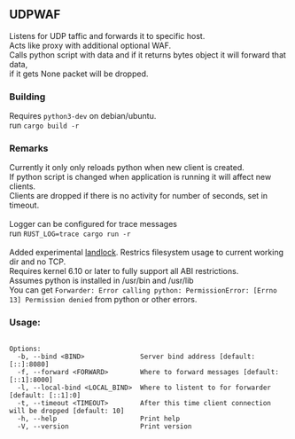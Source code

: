 ## UDPWAF
Listens for UDP taffic and forwards it to specific host.</br>
Acts like proxy with additional optional WAF.</br>
Calls python script with data and if it returns bytes object it will forward that data,</br>
if it gets None packet will be dropped.

### Building
Requires ```python3-dev``` on debian/ubuntu.</br>
run ```cargo build -r```
### Remarks

Currently it only only reloads python when new client is created.</br>
If python script is changed when application is running it will affect new clients.</br>
Clients are dropped if there is no activity for number of seconds, set in timeout.</br>
</br>
Logger can be configured for trace messages</br>
run ```RUST_LOG=trace cargo run -r```</br>
</br>
Added experimental [landlock](https://landlock.io/). Restrics filesystem usage to current working dir and no TCP.</br>
Requires kernel 6.10 or later to fully support all ABI restrictions.</br>
Assumes python is installed in /usr/bin and /usr/lib</br>
You can get ```Forwarder: Error calling python: PermissionError: [Errno 13] Permission denied``` from python or other errors.
### Usage:

```Usage: udpwaf [OPTIONS]

Options:
  -b, --bind <BIND>              Server bind address [default: [::]:8080]
  -f, --forward <FORWARD>        Where to forward messages [default: [::1]:8000]
  -l, --local-bind <LOCAL_BIND>  Where to listent to for forwarder [default: [::1]:0]
  -t, --timeout <TIMEOUT>        After this time client connection will be dropped [default: 10]
  -h, --help                     Print help
  -V, --version                  Print version
